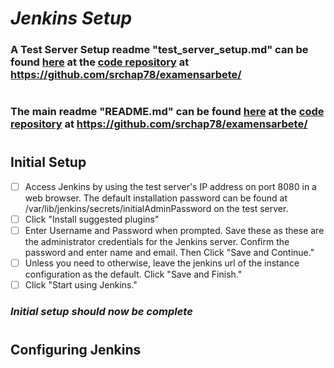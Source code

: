# _**Jenkins Setup**_
### A Test Server Setup readme "test_server_setup.md" can be found [here](https://github.com/srchap78/examensarbete/test_server_setup.md) at the [code repository](https://github.com/srchap78/examensarbete/) at https://github.com/srchap78/examensarbete/
#
### The main readme "README.md" can be found [here](https://github.com/srchap78/examensarbete/readme.md) at the [code repository](https://github.com/srchap78/examensarbete/) at https://github.com/srchap78/examensarbete/
#
## Initial Setup
- [ ] Access Jenkins by using the test server's IP address on port 8080 in a web browser. The default installation password can be found at /var/lib/jenkins/secrets/initialAdminPassword on the test server.
- [ ] Click "Install suggested plugins"
- [ ] Enter Username and Password when prompted. Save these as these are the administrator credentials for the Jenkins server. Confirm the password and enter name and email. Then Click
"Save and Continue."
- [ ] Unless you need to otherwise, leave the jenkins url of the instance configuration as the default. Click "Save and Finish."
- [ ] Click "Start using Jenkins."
### _**Initial setup should now be complete**_
#
#
## Configuring Jenkins
